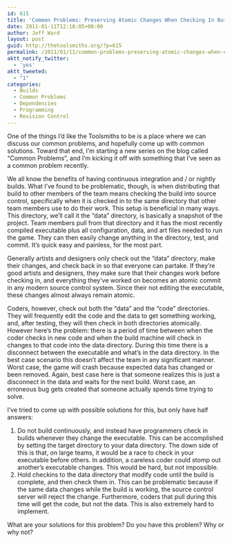 ```yaml
---
id: 615
title: 'Common Problems: Preserving Atomic Changes When Checking In Builds'
date: 2011-01-11T12:18:05+00:00
author: Jeff Ward
layout: post
guid: http://thetoolsmiths.org/?p=615
permalink: /2011/01/11/common-problems-preserving-atomic-changes-when-checking-in-builds/
aktt_notify_twitter:
  - 'yes'
aktt_tweeted:
  - "1"
categories:
  - Builds
  - Common Problems
  - Dependencies
  - Programming
  - Revision Control
---
```

One of the things I&#8217;d like the Toolsmiths to be is a place where we can discuss our common problems, and hopefully come up with common solutions. Toward that end, I&#8217;m starting a new series on the blog called &#8220;Common Problems&#8221;, and I&#8217;m kicking it off with something that I&#8217;ve seen as a common problem recently.

We all know the benefits of having continuous integration and / or nightly builds. What I&#8217;ve found to be problematic, though, is when distributing that build to other members of the team means checking the build into source control, specifically when it is checked in to the same directory that other team members use to do their work. This setup is beneficial in many ways. This directory, we&#8217;ll call it the &#8220;data&#8221; directory, is basically a snapshot of the project. Team members pull from that directory and it has the most recently compiled executable plus all configuration, data, and art files needed to run the game. They can then easily change anything in the directory, test, and commit. It&#8217;s quick easy and painless, for the most part.

Generally artists and designers only check out the &#8220;data&#8221; directory, make their changes, and check back in so that everyone can partake. If they&#8217;re good artists and designers, they make sure that their changes work before checking in, and everything they&#8217;ve worked on becomes an atomic commit in any modern source control system. Since their not editing the executable, these changes almost always remain atomic.

Coders, however, check out both the &#8220;data&#8221; and the &#8220;code&#8221; directories. They will frequently edit the code and the data to get something working, and, after testing, they will then check in both directories atomically. However here&#8217;s the problem: there is a period of time between when the coder checks in new code and when the build machine will check in changes to that code into the data directory. During this time there is a disconnect between the executable and what&#8217;s in the data directory. In the best case scenario this doesn&#8217;t affect the team in any significant manner. Worst case, the game will crash because expected data has changed or been removed. Again, best case here is that someone realizes this is just a disconnect in the data and waits for the next build. Worst case, an erroneous bug gets created that someone actually spends time trying to solve.

I&#8217;ve tried to come up with possible solutions for this, but only have half answers:

  1. Do not build continuously, and instead have programmers check in builds whenever they change the executable. This can be accomplished by setting the target directory to your data directory. The down side of this is that, on large teams, it would be a race to check in your executable before others. In addition, a careless coder could stomp out another&#8217;s executable changes. This would be hard, but not impossible.
  2. Hold checkins to the data directory that modify code until the build is complete, and then check them in. This can be problematic because if the same data changes while the build is working, the source control server will reject the change. Furthermore, coders that pull during this time will get the code, but not the data. This is also extremely hard to implement.

What are your solutions for this problem? Do you have this problem? Why or why not?